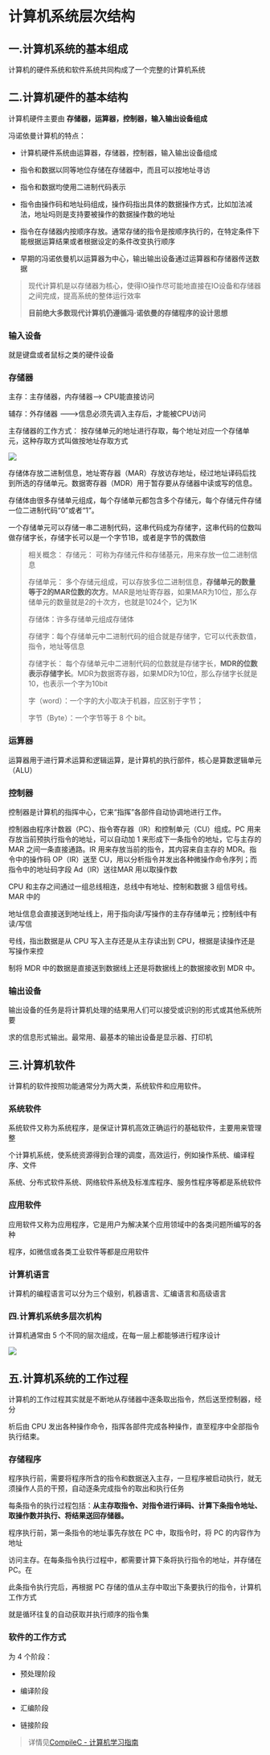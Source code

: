 # 计算机系统层次结构

## 一.计算机系统的基本组成

计算机的硬件系统和软件系统共同构成了一个完整的计算机系统

## 二.计算机硬件的基本结构

计算机硬件主要由 **存储器，运算器，控制器，输入输出设备组成**

冯诺依曼计算机的特点：

- 计算机硬件系统由运算器，存储器，控制器，输入输出设备组成
  
- 指令和数据以同等地位存储在存储器中，而且可以按地址寻访
  
- 指令和数据均使用二进制代码表示
  
- 指令由操作码和地址码组成，操作码指出具体的数据操作方式，比如加法减法，地址吗则是支持要被操作的数据操作数的地址
  
- 指令在存储器内按顺序存放。通常存储的指令是按顺序执行的，在特定条件下能根据运算结果或者根据设定的条件改变执行顺序
  
- 早期的冯诺依曼机以运算器为中心，输出输出设备通过运算器和存储器传送数据
  

> 现代计算机是以存储器为核心，使得IO操作尽可能地直接在IO设备和存储器之间完成，提高系统的整体运行效率
> 
> **目前绝大多数现代计算机仍遵循冯·诺依曼的存储程序的设计思想**

### 输入设备

就是键盘或者鼠标之类的硬件设备

### 存储器

主存：主存储器，内存储器--> CPU能直接访问

辅存：外存储器 --->信息必须先调入主存后，才能被CPU访问

主存储器的工作方式： 按存储单元的地址进行存取，每个地址对应一个存储单元，这种存取方式叫做按地址存取方式

![](https://static.meowrain.cn/i/2023/10/28/w07uke-3.webp)

存储体存放二进制信息，地址寄存器（MAR）存放访存地址，经过地址译码后找到所选的存储单元。数据寄存器（MDR）用于暂存要从存储器中读或写的信息。

存储体由很多存储单元组成，每个存储单元都包含多个存储元，每个存储元件存储一位二进制代码“0”或者“1”。

一个存储单元可以存储一串二进制代码，这串代码成为存储字，这串代码的位数叫做存储字长，存储字长可以是一个字节1B，或者是字节的偶数倍

> 相关概念：
> 存储元： 可称为存储元件和存储基元，用来存放一位二进制信息
> 
> 存储单元： 多个存储元组成，可以存放多位二进制信息，**存储单元的数量等于2的MAR位数的次方**。MAR是地址寄存器，如果MAR为10位，那么存储单元的数量就是2的十次方，也就是1024个，记为1K
> 
> 存储体：许多存储单元组成存储体
> 
> 存储字：每个存储单元中二进制代码的组合就是存储字，它可以代表数值，指令，地址等信息
> 
> 存储字长： 每个存储单元中二进制代码的位数就是存储字长，**MDR的位数表示存储字长**。MDR为数据寄存器，如果MDR为10位，那么存储字长就是10，也表示一个字为10bit
> 
> 字（word）：一个字的大小取决于机器，应区别于字节；
> 
> 字节（Byte）：一个字节等于 8 个 bit。

### 运算器

运算器用于进行算术运算和逻辑运算，是计算机的执行部件，核心是算数逻辑单元（ALU）

### 控制器

控制器是计算机的指挥中心，它来“指挥”各部件自动协调地进行工作。

控制器由程序计数器（PC）、指令寄存器（IR）和控制单元（CU）组成。PC 用来存放当前预执行指令的地址，可以自动加 1 来形成下一条指令的地址，它与主存的 MAR 之间一条直接通路。IR 用来存放当前的指令，其内容来自主存的 MDR。指令中的操作码 OP（IR）送至 CU，用以分析指令并发出各种微操作命令序列；而指令中的地址码字段 Ad（IR）送往MAR 用以取操作数

CPU 和主存之间通过一组总线相连，总线中有地址、控制和数据 3 组信号线。MAR 中的

地址信息会直接送到地址线上，用于指向读/写操作的主存存储单元；控制线中有读/写信

号线，指出数据是从 CPU 写入主存还是从主存读出到 CPU，根据是读操作还是写操作来控

制将 MDR 中的数据是直接送到数据线上还是将数据线上的数据接收到 MDR 中。

### 输出设备

输出设备的任务是将计算机处理的结果用人们可以接受或识别的形式或其他系统所要

求的信息形式输出。最常用、最基本的输出设备是显示器、打印机

## 三.计算机软件

计算机的软件按照功能通常分为两大类，系统软件和应用软件。

### 系统软件

系统软件又称为系统程序，是保证计算机高效正确运行的基础软件，主要用来管理整

个计算机系统，使系统资源得到合理的调度，高效运行，例如操作系统、编译程序、文件

系统、分布式软件系统、网络软件系统及标准库程序、服务性程序等都是系统软件

### 应用软件

应用软件又称为应用程序，它是用户为解决某个应用领域中的各类问题所编写的各种

程序，如微信或各类工业软件等都是应用软件

### 计算机语言

计算机的编程语言可以分为三个级别，机器语言、汇编语言和高级语言

### 四.计算机系统多层次机构

计算机通常由 5 个不同的层次组成，在每一层上都能够进行程序设计

![](https://static.meowrain.cn/i/2023/10/28/w857lk-3.webp)

## 五.计算机系统的工作过程

计算机的工作过程其实就是不断地从存储器中逐条取出指令，然后送至控制器，经分

析后由 CPU 发出各种操作命令，指挥各部件完成各种操作，直至程序中全部指令执行结束。

### 存储程序

程序执行前，需要将程序所含的指令和数据送入主存，一旦程序被启动执行，就无须操作人员的干预，自动逐条完成指令的取出和执行任务

每条指令的执行过程包括：**从主存取指令、对指令进行译码、计算下条指令地址、取操作数并执行、将结果送回存储器。**

程序执行前，第一条指令的地址事先存放在 PC 中，取指令时，将 PC 的内容作为地址

访问主存。在每条指令执行过程中，都需要计算下条将执行指令的地址，并存储在 PC。在

此条指令执行完后，再根据 PC 存储的值从主存中取出下条要执行的指令，计算机工作方式

就是循环往复的自动获取并执行顺序的指令集

### 软件的工作方式

为 4 个阶段：

- 预处理阶段
  
- 编译阶段
  
- 汇编阶段
  
- 链接阶段
  

> 详情见[CompileC - 计算机学习指南](https://cs.meowrain.cn/%E5%BF%85%E5%A4%87%E6%8A%80%E8%83%BD/GNU%20Make/C%26C%2B%2BCompile/CompileC/)